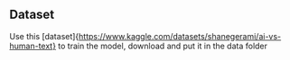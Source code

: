 ## Dataset
Use this [dataset]{https://www.kaggle.com/datasets/shanegerami/ai-vs-human-text} to train the model, download and put it in the data folder
